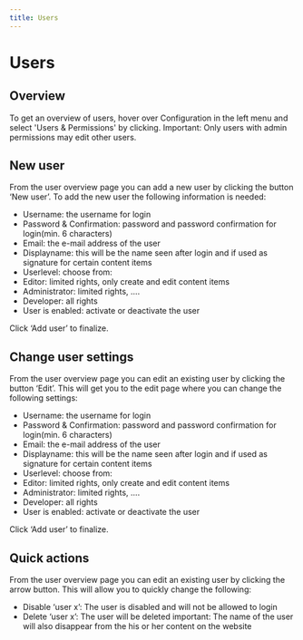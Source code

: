 ```yaml
---
title: Users
---
```

Users
===========
Overview
---------------------

To get an overview of users, hover over Configuration in the left menu and 
select 'Users & Permissions' by clicking. Important: Only users with admin 
permissions may edit other users.

New user
---------------------
From the user overview page you can add a new user by clicking the button ‘New user’. To add the new user the following information is needed:
- Username: the username for login
- Password & Confirmation: password and password confirmation for login(min. 6 characters)
- Email: the e-mail address of the user
- Displayname: this will be the name seen after login and if used as signature for certain content items
- Userlevel: choose from:
- Editor: limited rights, only create and edit content items
- Administrator: limited rights, ….
- Developer: all rights
- User is enabled: activate or deactivate the user

Click ‘Add user’ to finalize.

Change user settings
---------------------
From the user overview page you can edit an existing user by clicking the button ‘Edit’. This will get you to the edit page where you can change the following settings:
- Username: the username for login
- Password & Confirmation: password and password confirmation for login(min. 6 characters)
- Email: the e-mail address of the user
- Displayname: this will be the name seen after login and if used as signature for certain content items
- Userlevel: choose from:
- Editor: limited rights, only create and edit content items
- Administrator: limited rights, ….
- Developer: all rights
- User is enabled: activate or deactivate the user

Click ‘Add user’ to finalize.

Quick actions
---------------------
From the user overview page you can edit an existing user by clicking the arrow button. This will allow you to quickly change the following:
- Disable ‘user x’: The user is disabled and will not be allowed to login
- Delete ‘user x’: The user will be deleted important: The name of the user will also disappear from the his or her content on the website

